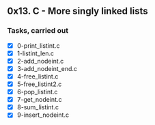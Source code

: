 ## 0x13. C - More singly linked lists
### Tasks, carried out
- [x] 0-print_listint.c
- [x] 1-listint_len.c
- [x] 2-add_nodeint.c
- [x] 3-add_nodeint_end.c
- [x] 4-free_listint.c
- [x] 5-free_listint2.c
- [x] 6-pop_listint.c
- [x] 7-get_nodeint.c
- [x] 8-sum_listint.c
- [x] 9-insert_nodeint.c
